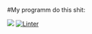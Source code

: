 #My programm do this shit:

<script id="asciicast-quaZlSSJJBI4nXLLwfMmgPm4W" src="https://asciinema.org/a/quaZlSSJJBI4nXLLwfMmgPm4W.js" async></script>

<a href="https://codeclimate.com/github/codeclimate/codeclimate/maintainability"><img src="https://api.codeclimate.com/v1/badges/a99a88d28ad37a79dbf6/maintainability" /></a>
[![Linter](https://github.com/psyhochu/frontend-project-lvl1/workflows/Linter_starter/badge.svg)](https://github.com/psyhochu/frontend-project-lvl1/actions)

